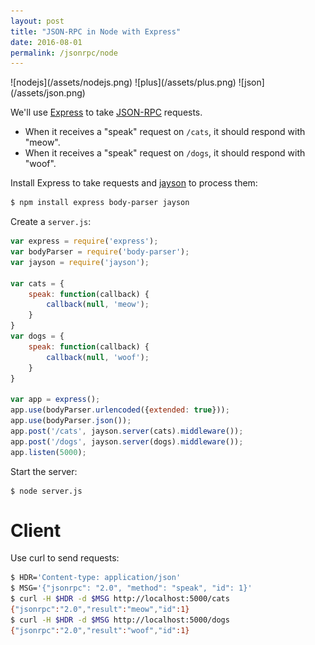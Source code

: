 ```yaml
---
layout: post
title: "JSON-RPC in Node with Express"
date: 2016-08-01
permalink: /jsonrpc/node
---
```

<div class="wide-logos" markdown="1">
![nodejs](/assets/nodejs.png)
![plus](/assets/plus.png)
![json](/assets/json.png)
</div>

We'll use [Express](https://docs.python.org/3/library/http.server.html) to take
[JSON-RPC](http://www.jsonrpc.org/) requests.

- When it receives a "speak" request on `/cats`, it should respond with "meow".
- When it receives a "speak" request on `/dogs`, it should respond with "woof".

Install Express to take requests and [jayson](https://github.com/tedeh/jayson)
to process them:

```sh
$ npm install express body-parser jayson
```
Create a `server.js`:

```javascript
var express = require('express');
var bodyParser = require('body-parser');
var jayson = require('jayson');

var cats = {
    speak: function(callback) {
        callback(null, 'meow');
    }
}
var dogs = {
    speak: function(callback) {
        callback(null, 'woof');
    }
}

var app = express();
app.use(bodyParser.urlencoded({extended: true}));
app.use(bodyParser.json());
app.post('/cats', jayson.server(cats).middleware());
app.post('/dogs', jayson.server(dogs).middleware());
app.listen(5000);
```
Start the server:

``` shell
$ node server.js
```

Client
======
Use curl to send requests:

```sh
$ HDR='Content-type: application/json'
$ MSG='{"jsonrpc": "2.0", "method": "speak", "id": 1}'
$ curl -H $HDR -d $MSG http://localhost:5000/cats
{"jsonrpc":"2.0","result":"meow","id":1}
$ curl -H $HDR -d $MSG http://localhost:5000/dogs
{"jsonrpc":"2.0","result":"woof","id":1}
```
